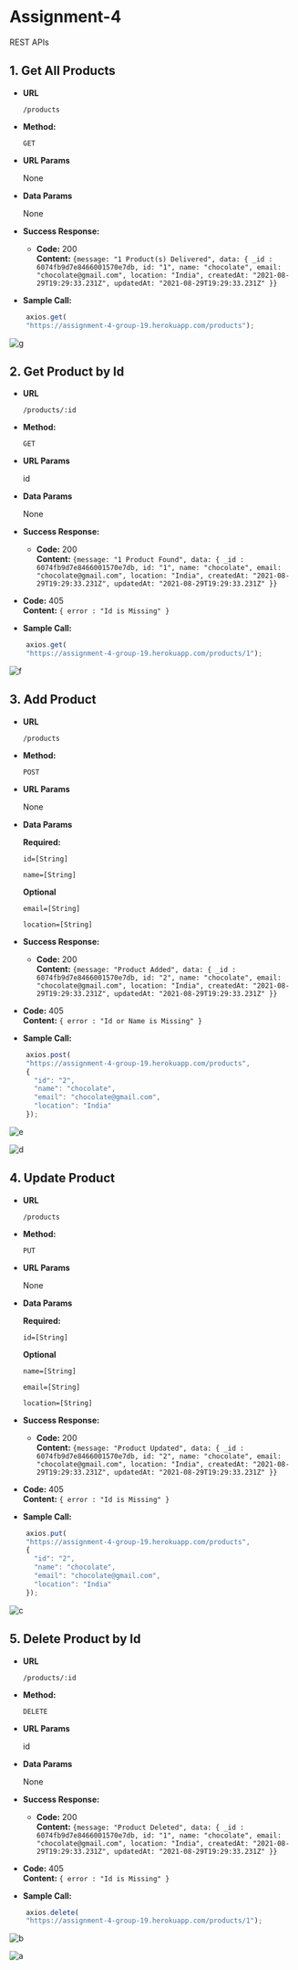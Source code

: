 # Assignment-4
REST APIs

## 1. Get All Products

* **URL**

  `/products`

* **Method:**

  `GET`
  
*  **URL Params**

   None

* **Data Params**

   None

* **Success Response:**

  * **Code:** 200 <br />
    **Content:** `{message: "1 Product(s) Delivered", data: { _id : 6074fb9d7e8466001570e7db, id: "1", name: "chocolate", email: "chocolate@gmail.com", location: "India", createdAt: "2021-08-29T19:29:33.231Z", updatedAt: "2021-08-29T19:29:33.231Z" }}`

* **Sample Call:**

```javascript
    axios.get(
    "https://assignment-4-group-19.herokuapp.com/products");
  ```
  
  ![g](https://user-images.githubusercontent.com/68433936/131260618-b49cb240-c08c-43e6-8094-f500f67e2bef.png)

  
## 2. Get Product by Id

* **URL**

  `/products/:id`

* **Method:**

  `GET`
  
*  **URL Params**

   id

* **Data Params**

   None

* **Success Response:**

  * **Code:** 200 <br />
    **Content:** `{message: "1 Product Found", data: { _id : 6074fb9d7e8466001570e7db, id: "1", name: "chocolate", email: "chocolate@gmail.com", location: "India", createdAt: "2021-08-29T19:29:33.231Z", updatedAt: "2021-08-29T19:29:33.231Z" }}`

* **Code:** 405 <br />
    **Content:** `{ error : "Id is Missing" }`

* **Sample Call:**

```javascript
    axios.get(
    "https://assignment-4-group-19.herokuapp.com/products/1");
  ```

![f](https://user-images.githubusercontent.com/68433936/131260622-93f2d088-6965-40fa-98dd-c33521e33f1c.png)

  
## 3. Add Product

* **URL**

  `/products`

* **Method:**

  `POST`
  
*  **URL Params**

   None

* **Data Params**

   **Required:**
 
   `id=[String]`
   
   `name=[String]`
   
   **Optional**
   
   `email=[String]`
   
   `location=[String]`

* **Success Response:**

  * **Code:** 200 <br />
    **Content:** `{message: "Product Added", data: { _id : 6074fb9d7e8466001570e7db, id: "2", name: "chocolate", email: "chocolate@gmail.com", location: "India", createdAt: "2021-08-29T19:29:33.231Z", updatedAt: "2021-08-29T19:29:33.231Z" }}`

* **Code:** 405 <br />
    **Content:** `{ error : "Id or Name is Missing" }`

* **Sample Call:**

```javascript
    axios.post(
    "https://assignment-4-group-19.herokuapp.com/products",
    {
      "id": "2",
      "name": "chocolate",
      "email": "chocolate@gmail.com",
      "location": "India"
    });
  ```

![e](https://user-images.githubusercontent.com/68433936/131260630-777e3a3e-bfa6-467f-90fd-8d30d2dd0ce5.png)

![d](https://user-images.githubusercontent.com/68433936/131260628-d0fa1d5a-7ec4-4491-805e-c03daa701234.png)

  
## 4. Update Product

* **URL**

  `/products`

* **Method:**

  `PUT`
  
*  **URL Params**

   None

* **Data Params**

   **Required:**
 
   `id=[String]`
   
   **Optional**
   
   `name=[String]`
   
   `email=[String]`
   
   `location=[String]`

* **Success Response:**

  * **Code:** 200 <br />
    **Content:** `{message: "Product Updated", data: { _id : 6074fb9d7e8466001570e7db, id: "2", name: "chocolate", email: "chocolate@gmail.com", location: "India", createdAt: "2021-08-29T19:29:33.231Z", updatedAt: "2021-08-29T19:29:33.231Z" }}`

* **Code:** 405 <br />
    **Content:** `{ error : "Id is Missing" }`

* **Sample Call:**

```javascript
    axios.put(
    "https://assignment-4-group-19.herokuapp.com/products",
    {
      "id": "2",
      "name": "chocolate",
      "email": "chocolate@gmail.com",
      "location": "India"
    });
  ```

![c](https://user-images.githubusercontent.com/68433936/131260632-7d0dbecc-1d96-4991-a360-8ce0141e17b7.png)

  
## 5. Delete Product by Id

* **URL**

  `/products/:id`

* **Method:**

  `DELETE`
  
*  **URL Params**

   id

* **Data Params**

   None

* **Success Response:**

  * **Code:** 200 <br />
    **Content:** `{message: "Product Deleted", data: { _id : 6074fb9d7e8466001570e7db, id: "1", name: "chocolate", email: "chocolate@gmail.com", location: "India", createdAt: "2021-08-29T19:29:33.231Z", updatedAt: "2021-08-29T19:29:33.231Z" }}`

* **Code:** 405 <br />
    **Content:** `{ error : "Id is Missing" }`

* **Sample Call:**

```javascript
    axios.delete(
    "https://assignment-4-group-19.herokuapp.com/products/1");
  ```
  
  ![b](https://user-images.githubusercontent.com/68433936/131260636-cf21ac39-334a-4898-8f63-e21a06388e0a.png)
  
  ![a](https://user-images.githubusercontent.com/68433936/131260529-68157b40-32a1-4a99-995d-5efc3519b1bf.png)


